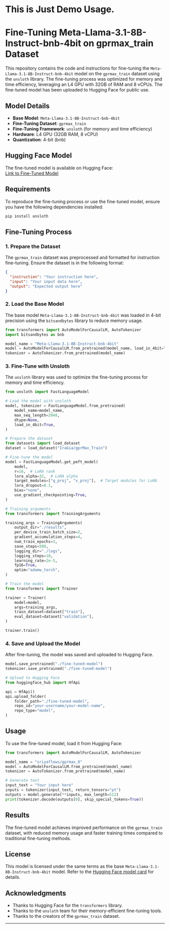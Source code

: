 
                                           
  #  This is Just Demo Usage.



# Fine-Tuning Meta-Llama-3.1-8B-Instruct-bnb-4bit on gprmax_train Dataset

This repository contains the code and instructions for fine-tuning the `Meta-Llama-3.1-8B-Instruct-bnb-4bit` model on the `gprmax_train` dataset using the `unsloth` library. The fine-tuning process was optimized for memory and time efficiency, leveraging an L4 GPU with 32GB of RAM and 8 vCPUs. The fine-tuned model has been uploaded to Hugging Face for public use.

## Model Details
- **Base Model**: `Meta-Llama-3.1-8B-Instruct-bnb-4bit`
- **Fine-Tuning Dataset**: `gprmax_train`
- **Fine-Tuning Framework**: `unsloth` (for memory and time efficiency)
- **Hardware**: L4 GPU (32GB RAM, 8 vCPU)
- **Quantization**: 4-bit (bnb)

## Hugging Face Model
The fine-tuned model is available on Hugging Face:  
[Link to Fine-Tuned Model]([https://huggingface.co/sriyaflows/gprmax_8])

## Requirements
To reproduce the fine-tuning process or use the fine-tuned model, ensure you have the following dependencies installed:

```bash
pip install unsloth
```

## Fine-Tuning Process

### 1. Prepare the Dataset
The `gprmax_train` dataset was preprocessed and formatted for instruction fine-tuning. Ensure the dataset is in the following format:

```json
{
  "instruction": "Your instruction here",
  "input": "Your input data here",
  "output": "Expected output here"
}
```

### 2. Load the Base Model
The base model `Meta-Llama-3.1-8B-Instruct-bnb-4bit` was loaded in 4-bit precision using the `bitsandbytes` library to reduce memory usage.

```python
from transformers import AutoModelForCausalLM, AutoTokenizer
import bitsandbytes as bnb

model_name = "Meta-Llama-3.1-8B-Instruct-bnb-4bit"
model = AutoModelForCausalLM.from_pretrained(model_name, load_in_4bit=True, device_map="auto")
tokenizer = AutoTokenizer.from_pretrained(model_name)
```

### 3. Fine-Tune with Unsloth
The `unsloth` library was used to optimize the fine-tuning process for memory and time efficiency.

```python
from unsloth import FastLanguageModel

# Load the model with unsloth
model, tokenizer = FastLanguageModel.from_pretrained(
    model_name=model_name,
    max_seq_length=2048,
    dtype=None,
    load_in_4bit=True,
)

# Prepare the dataset
from datasets import load_dataset
dataset = load_dataset("IraGia/gprMax_Train")

# Fine-tune the model
model = FastLanguageModel.get_peft_model(
    model,
    r=16,  # LoRA rank
    lora_alpha=32,  # LoRA alpha
    target_modules=["q_proj", "v_proj"],  # Target modules for LoRA
    lora_dropout=0.1,
    bias="none",
    use_gradient_checkpointing=True,
)

# Training arguments
from transformers import TrainingArguments

training_args = TrainingArguments(
    output_dir="./results",
    per_device_train_batch_size=2,
    gradient_accumulation_steps=4,
    num_train_epochs=3,
    save_steps=500,
    logging_dir="./logs",
    logging_steps=10,
    learning_rate=2e-5,
    fp16=True,
    optim="adamw_torch",
)

# Train the model
from transformers import Trainer

trainer = Trainer(
    model=model,
    args=training_args,
    train_dataset=dataset["train"],
    eval_dataset=dataset["validation"],
)

trainer.train()
```

### 4. Save and Upload the Model
After fine-tuning, the model was saved and uploaded to Hugging Face.

```python
model.save_pretrained("./fine-tuned-model")
tokenizer.save_pretrained("./fine-tuned-model")

# Upload to Hugging Face
from huggingface_hub import HfApi

api = HfApi()
api.upload_folder(
    folder_path="./fine-tuned-model",
    repo_id="your-username/your-model-name",
    repo_type="model",
)
```

## Usage
To use the fine-tuned model, load it from Hugging Face:

```python
from transformers import AutoModelForCausalLM, AutoTokenizer

model_name = "sriyaflows/gprmax_8"
model = AutoModelForCausalLM.from_pretrained(model_name)
tokenizer = AutoTokenizer.from_pretrained(model_name)

# Generate text
input_text = "Your input here"
inputs = tokenizer(input_text, return_tensors="pt")
outputs = model.generate(**inputs, max_length=512)
print(tokenizer.decode(outputs[0], skip_special_tokens=True))
```

## Results
The fine-tuned model achieves improved performance on the `gprmax_train` dataset, with reduced memory usage and faster training times compared to traditional fine-tuning methods.

## License
This model is licensed under the same terms as the base `Meta-Llama-3.1-8B-Instruct-bnb-4bit` model. Refer to the [Hugging Face model card](https://huggingface.co/unsloth/Meta-Llama-3.1-8B-Instruct) for details.

## Acknowledgments
- Thanks to Hugging Face for the `transformers` library.
- Thanks to the `unsloth` team for their memory-efficient fine-tuning tools.
- Thanks to the creators of the `gprmax_train` dataset.

---

